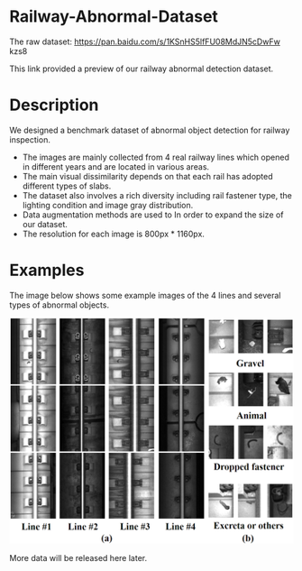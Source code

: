 # Railway-Abnormal-Dataset

The raw dataset:
https://pan.baidu.com/s/1KSnHS5lfFU08MdJN5cDwFw  kzs8 

This link provided a preview of our railway abnormal detection dataset.

# Description
We designed a benchmark dataset of abnormal object detection for railway inspection.
* The images are mainly collected from 4 real railway lines which opened in different years and are located in various areas. 
* The main visual dissimilarity depends on that each rail has adopted different types of slabs. 
* The dataset also involves a rich diversity including rail fastener type, the lighting condition and image gray distribution.
* Data augmentation methods are used to In order to expand the size of our dataset.
* The resolution for each image is 800px * 1160px.

# Examples

The image below shows some example images of the 4 lines and several types of abnormal objects.

![examples](./line_example_more.png)

More data will be released here later.